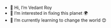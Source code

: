 - 👋 Hi, I’m Vedant Roy
- 👀 I’m interested in fixing this planet 🌍
- 🌱 I’m currently learning to change the world 😊

<!---
Ved01R/Ved01R is a ✨ special ✨ repository because its `README.md` (this file) appears on your GitHub profile.
You can click the Preview link to take a look at your changes.
--->
